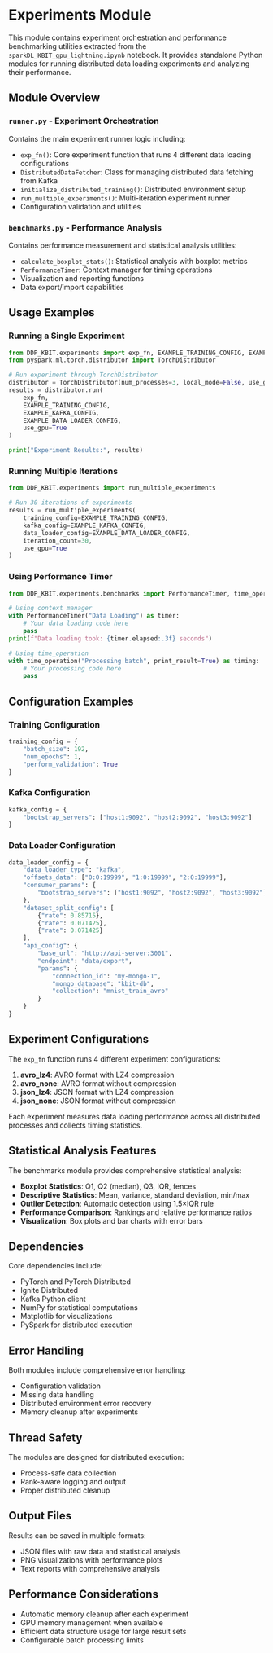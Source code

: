 # Experiments Module

This module contains experiment orchestration and performance benchmarking utilities extracted from the `sparkDL_KBIT_gpu_lightning.ipynb` notebook. It provides standalone Python modules for running distributed data loading experiments and analyzing their performance.

## Module Overview

### `runner.py` - Experiment Orchestration
Contains the main experiment runner logic including:
- `exp_fn()`: Core experiment function that runs 4 different data loading configurations
- `DistributedDataFetcher`: Class for managing distributed data fetching from Kafka
- `initialize_distributed_training()`: Distributed environment setup
- `run_multiple_experiments()`: Multi-iteration experiment runner
- Configuration validation and utilities

### `benchmarks.py` - Performance Analysis
Contains performance measurement and statistical analysis utilities:
- `calculate_boxplot_stats()`: Statistical analysis with boxplot metrics
- `PerformanceTimer`: Context manager for timing operations  
- Visualization and reporting functions
- Data export/import capabilities

## Usage Examples

### Running a Single Experiment

```python
from DDP_KBIT.experiments import exp_fn, EXAMPLE_TRAINING_CONFIG, EXAMPLE_KAFKA_CONFIG, EXAMPLE_DATA_LOADER_CONFIG
from pyspark.ml.torch.distributor import TorchDistributor

# Run experiment through TorchDistributor
distributor = TorchDistributor(num_processes=3, local_mode=False, use_gpu=True)
results = distributor.run(
    exp_fn, 
    EXAMPLE_TRAINING_CONFIG, 
    EXAMPLE_KAFKA_CONFIG, 
    EXAMPLE_DATA_LOADER_CONFIG, 
    use_gpu=True
)

print("Experiment Results:", results)
```

### Running Multiple Iterations

```python
from DDP_KBIT.experiments import run_multiple_experiments

# Run 30 iterations of experiments
results = run_multiple_experiments(
    training_config=EXAMPLE_TRAINING_CONFIG,
    kafka_config=EXAMPLE_KAFKA_CONFIG, 
    data_loader_config=EXAMPLE_DATA_LOADER_CONFIG,
    iteration_count=30,
    use_gpu=True
)
```

### Using Performance Timer

```python
from DDP_KBIT.experiments.benchmarks import PerformanceTimer, time_operation

# Using context manager
with PerformanceTimer("Data Loading") as timer:
    # Your data loading code here
    pass
print(f"Data loading took: {timer.elapsed:.3f} seconds")

# Using time_operation
with time_operation("Processing batch", print_result=True) as timing:
    # Your processing code here  
    pass
```

## Configuration Examples

### Training Configuration
```python
training_config = {
    "batch_size": 192,
    "num_epochs": 1, 
    "perform_validation": True
}
```

### Kafka Configuration
```python
kafka_config = {
    "bootstrap_servers": ["host1:9092", "host2:9092", "host3:9092"]
}
```

### Data Loader Configuration
```python
data_loader_config = {
    "data_loader_type": "kafka",
    "offsets_data": ["0:0:19999", "1:0:19999", "2:0:19999"],
    "consumer_params": {
        "bootstrap_servers": ["host1:9092", "host2:9092", "host3:9092"]
    },
    "dataset_split_config": [
        {"rate": 0.85715}, 
        {"rate": 0.071425}, 
        {"rate": 0.071425}
    ],
    "api_config": {
        "base_url": "http://api-server:3001",
        "endpoint": "data/export",
        "params": {
            "connection_id": "my-mongo-1",
            "mongo_database": "kbit-db", 
            "collection": "mnist_train_avro"
        }
    }
}
```

## Experiment Configurations

The `exp_fn` function runs 4 different experiment configurations:

1. **avro_lz4**: AVRO format with LZ4 compression
2. **avro_none**: AVRO format without compression  
3. **json_lz4**: JSON format with LZ4 compression
4. **json_none**: JSON format without compression

Each experiment measures data loading performance across all distributed processes and collects timing statistics.

## Statistical Analysis Features

The benchmarks module provides comprehensive statistical analysis:

- **Boxplot Statistics**: Q1, Q2 (median), Q3, IQR, fences
- **Descriptive Statistics**: Mean, variance, standard deviation, min/max
- **Outlier Detection**: Automatic detection using 1.5×IQR rule
- **Performance Comparison**: Rankings and relative performance ratios
- **Visualization**: Box plots and bar charts with error bars

## Dependencies

Core dependencies include:
- PyTorch and PyTorch Distributed
- Ignite Distributed
- Kafka Python client
- NumPy for statistical computations
- Matplotlib for visualizations
- PySpark for distributed execution

## Error Handling

Both modules include comprehensive error handling:
- Configuration validation
- Missing data handling
- Distributed environment error recovery  
- Memory cleanup after experiments

## Thread Safety

The modules are designed for distributed execution:
- Process-safe data collection
- Rank-aware logging and output
- Proper distributed cleanup

## Output Files

Results can be saved in multiple formats:
- JSON files with raw data and statistical analysis
- PNG visualizations with performance plots  
- Text reports with comprehensive analysis

## Performance Considerations

- Automatic memory cleanup after each experiment
- GPU memory management when available
- Efficient data structure usage for large result sets
- Configurable batch processing limits